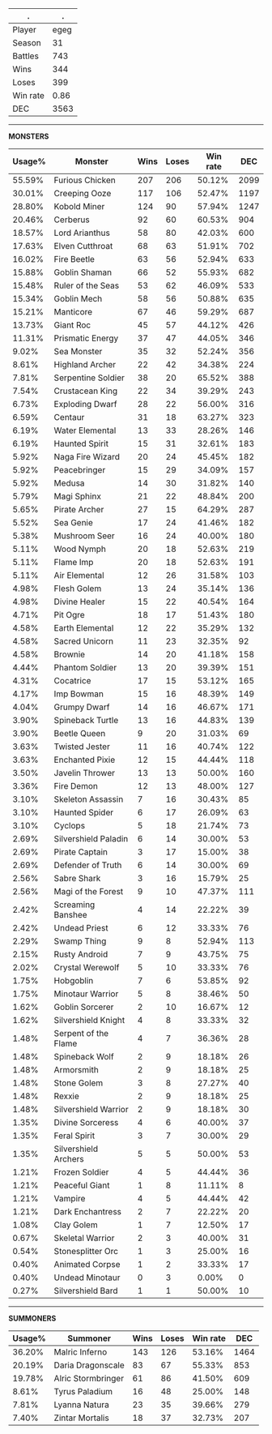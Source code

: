 .|.
|-|-
Player|egeg
Season|31
Battles|743
Wins|344
Loses|399
Win rate|0.86
DEC|3563

---
**MONSTERS**

Usage%|Monster|Wins|Loses|Win rate|DEC|
-|-|-|-|-|-|
55.59%|Furious Chicken|207|206|50.12%|2099|
30.01%|Creeping Ooze|117|106|52.47%|1197|
28.80%|Kobold Miner|124|90|57.94%|1247|
20.46%|Cerberus|92|60|60.53%|904|
18.57%|Lord Arianthus|58|80|42.03%|600|
17.63%|Elven Cutthroat|68|63|51.91%|702|
16.02%|Fire Beetle|63|56|52.94%|633|
15.88%|Goblin Shaman|66|52|55.93%|682|
15.48%|Ruler of the Seas|53|62|46.09%|533|
15.34%|Goblin Mech|58|56|50.88%|635|
15.21%|Manticore|67|46|59.29%|687|
13.73%|Giant Roc|45|57|44.12%|426|
11.31%|Prismatic Energy|37|47|44.05%|346|
9.02%|Sea Monster|35|32|52.24%|356|
8.61%|Highland Archer|22|42|34.38%|224|
7.81%|Serpentine Soldier|38|20|65.52%|388|
7.54%|Crustacean King|22|34|39.29%|243|
6.73%|Exploding Dwarf|28|22|56.00%|316|
6.59%|Centaur|31|18|63.27%|323|
6.19%|Water Elemental|13|33|28.26%|146|
6.19%|Haunted Spirit|15|31|32.61%|183|
5.92%|Naga Fire Wizard|20|24|45.45%|182|
5.92%|Peacebringer|15|29|34.09%|157|
5.92%|Medusa|14|30|31.82%|140|
5.79%|Magi Sphinx|21|22|48.84%|200|
5.65%|Pirate Archer|27|15|64.29%|287|
5.52%|Sea Genie|17|24|41.46%|182|
5.38%|Mushroom Seer|16|24|40.00%|180|
5.11%|Wood Nymph|20|18|52.63%|219|
5.11%|Flame Imp|20|18|52.63%|191|
5.11%|Air Elemental|12|26|31.58%|103|
4.98%|Flesh Golem|13|24|35.14%|136|
4.98%|Divine Healer|15|22|40.54%|164|
4.71%|Pit Ogre|18|17|51.43%|180|
4.58%|Earth Elemental|12|22|35.29%|132|
4.58%|Sacred Unicorn|11|23|32.35%|92|
4.58%|Brownie|14|20|41.18%|158|
4.44%|Phantom Soldier|13|20|39.39%|151|
4.31%|Cocatrice|17|15|53.12%|165|
4.17%|Imp Bowman|15|16|48.39%|149|
4.04%|Grumpy Dwarf|14|16|46.67%|171|
3.90%|Spineback Turtle|13|16|44.83%|139|
3.90%|Beetle Queen|9|20|31.03%|69|
3.63%|Twisted Jester|11|16|40.74%|122|
3.63%|Enchanted Pixie|12|15|44.44%|118|
3.50%|Javelin Thrower|13|13|50.00%|160|
3.36%|Fire Demon|12|13|48.00%|127|
3.10%|Skeleton Assassin|7|16|30.43%|85|
3.10%|Haunted Spider|6|17|26.09%|63|
3.10%|Cyclops|5|18|21.74%|73|
2.69%|Silvershield Paladin|6|14|30.00%|53|
2.69%|Pirate Captain|3|17|15.00%|38|
2.69%|Defender of Truth|6|14|30.00%|69|
2.56%|Sabre Shark|3|16|15.79%|25|
2.56%|Magi of the Forest|9|10|47.37%|111|
2.42%|Screaming Banshee|4|14|22.22%|39|
2.42%|Undead Priest|6|12|33.33%|76|
2.29%|Swamp Thing|9|8|52.94%|113|
2.15%|Rusty Android|7|9|43.75%|75|
2.02%|Crystal Werewolf|5|10|33.33%|76|
1.75%|Hobgoblin|7|6|53.85%|92|
1.75%|Minotaur Warrior|5|8|38.46%|50|
1.62%|Goblin Sorcerer|2|10|16.67%|12|
1.62%|Silvershield Knight|4|8|33.33%|32|
1.48%|Serpent of the Flame|4|7|36.36%|28|
1.48%|Spineback Wolf|2|9|18.18%|26|
1.48%|Armorsmith|2|9|18.18%|25|
1.48%|Stone Golem|3|8|27.27%|40|
1.48%|Rexxie|2|9|18.18%|25|
1.48%|Silvershield Warrior|2|9|18.18%|30|
1.35%|Divine Sorceress|4|6|40.00%|37|
1.35%|Feral Spirit|3|7|30.00%|29|
1.35%|Silvershield Archers|5|5|50.00%|53|
1.21%|Frozen Soldier|4|5|44.44%|36|
1.21%|Peaceful Giant|1|8|11.11%|8|
1.21%|Vampire|4|5|44.44%|42|
1.21%|Dark Enchantress|2|7|22.22%|20|
1.08%|Clay Golem|1|7|12.50%|17|
0.67%|Skeletal Warrior|2|3|40.00%|31|
0.54%|Stonesplitter Orc|1|3|25.00%|16|
0.40%|Animated Corpse|1|2|33.33%|17|
0.40%|Undead Minotaur|0|3|0.00%|0|
0.27%|Silvershield Bard|1|1|50.00%|10|

---
**SUMMONERS**

Usage%|Summoner|Wins|Loses|Win rate|DEC|
-|-|-|-|-|-|
36.20%|Malric Inferno|143|126|53.16%|1464|
20.19%|Daria Dragonscale|83|67|55.33%|853|
19.78%|Alric Stormbringer|61|86|41.50%|609|
8.61%|Tyrus Paladium|16|48|25.00%|148|
7.81%|Lyanna Natura|23|35|39.66%|279|
7.40%|Zintar Mortalis|18|37|32.73%|207|
